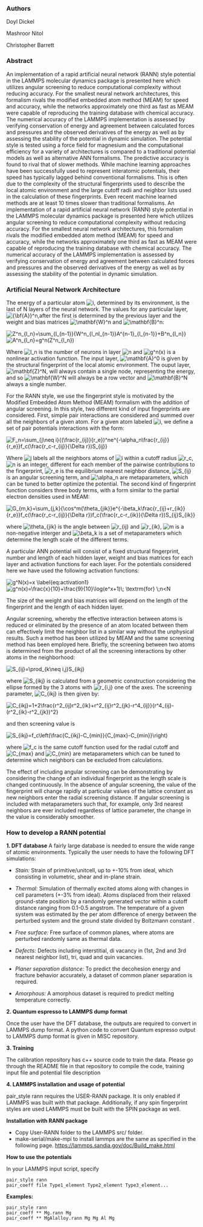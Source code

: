 
### Authors
Doyl Dickel

Mashroor Nitol

Christopher Barrett

### Abstract
An implementation of a rapid artificial neural network (RANN) style potential in the LAMMPS molecular dynamics package is presented here which utilizes angular screening to reduce computational complexity without reducing accuracy. For the smallest neural network architectures, this formalism rivals the modified embedded atom method (MEAM) for speed and accuracy, while the networks approximately one third as fast as MEAM were capable of reproducing the training database with chemical accuracy. The numerical accuracy of the LAMMPS implementation is assessed by verifying conservation of energy and agreement between calculated forces and pressures and the observed derivatives of the energy as well as by assessing the stability of the potential in dynamic simulation. The potential style is tested using a force field for magnesium and the computational efficiency for a variety of architectures is compared to a traditional potential models as well as alternative ANN formalisms. The predictive accuracy is found to rival that of slower methods. While machine learning approaches have been successfully used to represent interatomic potentials, their speed has typically lagged behind conventional formalisms. This is often due to the complexity of the structural fingerprints used to describe the local atomic environment and the large cutoff radii and neighbor lists used in the calculation of these fingerprints. Even recent machine learned methods are at least 10 times slower than traditional formalisms. An implementation of a rapid artificial neural network (RANN) style potential in the LAMMPS molecular dynamics package is presented here which utilizes angular screening to reduce computational complexity without reducing accuracy. For the smallest neural network architectures, this formalism rivals the modified embedded atom method (MEAM) for speed and accuracy, while the networks approximately one third as fast as MEAM were capable of reproducing the training database with chemical accuracy. The numerical accuracy of the LAMMPS implementation is assessed by verifying conservation of energy and agreement between calculated forces and pressures and the observed derivatives of the energy as well as by assessing the stability of the potential in dynamic simulation. 

### Artificial Neural Network Architecture
The energy of a particular atom <img src="https://latex.codecogs.com/svg.latex?i" title="i" />, determined by its environment, is the last of N layers of the neural network. The values for any particular layer, <img src="https://latex.codecogs.com/svg.latex?{\bf{A}}^n" title="{\bf{A}}^n" />,after the first is determined by the previous layer and the weight and bias matrices <img src="https://latex.codecogs.com/svg.latex?\mathbf{W}^n" title="\mathbf{W}^n" /> and <img src="https://latex.codecogs.com/gif.latex?\mathbf{B}^n" title="\mathbf{B}^n" />:

<img src="https://latex.codecogs.com/svg.latex?Z^n_{l_n}=\sum_{l_{n-1}}{W^n_{l_nl_{n-1}}A^{n-1}_{l_{n-1}}&plus;B^n_{l_n}}" title="Z^n_{l_n}=\sum_{l_{n-1}}{W^n_{l_nl_{n-1}}A^{n-1}_{l_{n-1}}+B^n_{l_n}}" />

<img src="https://latex.codecogs.com/svg.latex?A^n_{l_n}=g^n(Z^n_{l_n})" title="A^n_{l_n}=g^n(Z^n_{l_n})" />

Where <img src="https://latex.codecogs.com/svg.latex?l_n" title="l_n" /> is the number of neurons in layer <img src="https://latex.codecogs.com/svg.latex?n" title="n" /> and <img src="https://latex.codecogs.com/svg.latex?g^n(x)" title="g^n(x)" /> is a nonlinear activation function. The input layer, <img src="https://latex.codecogs.com/svg.latex?\mathbf{A}^0" title="\mathbf{A}^0" /> is given by the structural fingerprint of the local atomic environment. The ouput layer, <img src="https://latex.codecogs.com/svg.latex?\mathbf{Z}^N" title="\mathbf{Z}^N" />, will always contain a single node, representing the energy, and so <img src="https://latex.codecogs.com/svg.latex?\mathbf{W}^N" title="\mathbf{W}^N" /> will always be a row vector and <img src="https://latex.codecogs.com/svg.latex?\mathbf{B}^N" title="\mathbf{B}^N" /> always a single number.

For the RANN style, we use the fingerprint style is motivated by the Modified Embedded Atom Method (MEAM) formalism with the addition of angular screening. In this style, two different kind of input fingerprints are considered. First, simple pair interactions are considered and summed over all the neighbors of a given atom. For a given atom labeled <img src="https://latex.codecogs.com/svg.latex?i" title="i" />, we define a set of pair potentials interactions with the form:

<img src="https://latex.codecogs.com/svg.latex?F_n=\sum_{j\neq&space;i}{(\frac{r_{ij}}{r_e})^ne^{-\alpha_n\frac{r_{ij}}{r_e}}f_c(\frac{r_c-r_{ij}}{\Delta&space;r})S_{ij}}" title="F_n=\sum_{j\neq i}{(\frac{r_{ij}}{r_e})^ne^{-\alpha_n\frac{r_{ij}}{r_e}}f_c(\frac{r_c-r_{ij}}{\Delta r})S_{ij}}" />

Where <img src="https://latex.codecogs.com/svg.latex?j" title="j" /> labels all the neighbors atoms of <img src="https://latex.codecogs.com/svg.latex?i" title="i" /> within a cutoff radius <img src="https://latex.codecogs.com/svg.latex?r_c" title="r_c" />, <img src="https://latex.codecogs.com/svg.latex?n" title="n" /> is an integer, different for each member of the pairwise contributions to the fingerprint, <img src="https://latex.codecogs.com/svg.latex?r_e" title="r_e" /> is the equilibrium nearest neighbor distance, <img src="https://latex.codecogs.com/svg.latex?S_{ij}" title="S_{ij}" /> is an angular screening term, and <img src="https://latex.codecogs.com/svg.latex?\alpha_n" title="\alpha_n" /> are metaparameters, which can be tuned to better optimize the potential. 
The second kind of fingerprint function considers three body terms, with a form similar to the partial electron densities used in MEAM:

<img src="https://latex.codecogs.com/svg.latex?G_{m,k}=\sum_{j,k}{\cos^m{\theta_{jik}}e^{-\beta_k\frac{r_{ij}&plus;r_{ik}}{r_e}}f_c(\frac{r_c-r_{ij}}{\Delta&space;r})f_c(\frac{r_c-r_{ik}}{\Delta&space;r})S_{ij}S_{ik}}" title="G_{m,k}=\sum_{j,k}{\cos^m{\theta_{jik}}e^{-\beta_k\frac{r_{ij}+r_{ik}}{r_e}}f_c(\frac{r_c-r_{ij}}{\Delta r})f_c(\frac{r_c-r_{ik}}{\Delta r})S_{ij}S_{ik}}" />

where <img src="https://latex.codecogs.com/svg.latex?\theta_{jik}" title="\theta_{jik}" /> is the angle between <img src="https://latex.codecogs.com/svg.latex?r_{ij}" title="r_{ij}" /> and <img src="https://latex.codecogs.com/svg.latex?r_{ik}" title="r_{ik}" />, <img src="https://latex.codecogs.com/svg.latex?m" title="m" /> is a non-negative interger and <img src="https://latex.codecogs.com/svg.latex?\beta_k" title="\beta_k" /> is a set of metaparameters which determine the length scale of the different terms. 

A particular ANN potential will consist of a fixed structural fingerprint, number and length of each hidden layer, weight and bias matrices for each layer and activation functions for each layer. For the potentials considered here we have used the following activation functions:

<img src="https://latex.codecogs.com/svg.latex?g^N(x)=x&space;\label{eq:activation1}" title="g^N(x)=x \label{eq:activation1}" />

<img src="https://latex.codecogs.com/svg.latex?g^n(x)=\frac{x}{10}&plus;\frac{9}{10}\log(e^x&plus;1)\;&space;\textrm{for}&space;\;n<N" title="g^n(x)=\frac{x}{10}+\frac{9}{10}\log(e^x+1)\; \textrm{for} \;n<N" />

The size of the weight and bias matrices will depend on the length of the fingerprint and the length of each hidden layer.

Angular screening, whereby the effective interaction between atoms is reduced or eliminated by the presence of an atom located between them can effectively limit the neighbor list in a similar way without the unphysical results. Such a method has been utilized by MEAM and the same screening method has been employed here. Briefly, the screening between two atoms is determined from the product of all the screening interactions by other atoms in the neighborhood:

<img src="https://latex.codecogs.com/svg.latex?S_{ij}=\prod_{k\neq&space;i,j}S_{ikj}" title="S_{ij}=\prod_{k\neq i,j}S_{ikj}" />

where <img src="https://latex.codecogs.com/svg.latex?S_{ikj}" title="S_{ikj}" /> is calculated from a geometric construction considering the ellipse formed by the 3 atoms with <img src="https://latex.codecogs.com/svg.latex?r_{i,j}" title="r_{i,j}" /> one of the axes. The screening parameter, <img src="https://latex.codecogs.com/svg.latex?C_{ikj}" title="C_{ikj}" /> is then given by:

<img src="https://latex.codecogs.com/svg.latex?C_{ikj}=1&plus;2\frac{r^2_{ij}r^2_{ik}&plus;r^2_{ij}r^2_{jk}-r^4_{ij}}{r^4_{ij}-(r^2_{ik}-r^2_{jk})^2}" title="C_{ikj}=1+2\frac{r^2_{ij}r^2_{ik}+r^2_{ij}r^2_{jk}-r^4_{ij}}{r^4_{ij}-(r^2_{ik}-r^2_{jk})^2}" />

and then screening value is

<img src="https://latex.codecogs.com/svg.latex?S_{ikj}=f_c\left(\frac{C_{ikj}-C_{min}}{C_{max}-C_{min}}\right)" title="S_{ikj}=f_c\left(\frac{C_{ikj}-C_{min}}{C_{max}-C_{min}}\right)" />

where <img src="https://latex.codecogs.com/svg.latex?f_c" title="f_c" /> is the same cutoff function used for the radial cutoff and <img src="https://latex.codecogs.com/svg.latex?C_{max}" title="C_{max}" /> and <img src="https://latex.codecogs.com/svg.latex?C_{min}" title="C_{min}" /> are metaparameters which can be tuned to determine which neighbors can be excluded from calculations.

The effect of including angular screening can be demonstrating by considering the change of an individual fingerprint as the length scale is changed continuously. In the absence of angular screening, the value of the fingerprint will change rapidly at particular values of the lattice constant as new neighbors enter the radial screening distance. If angular screening is included with metaparameters such that, for example, only 3rd nearest neighbors are ever included regardless of lattice parameter, the change in the value is considerably smoother. 


### How to develop a RANN potential
**1.  DFT database**
A fairly large database is needed to ensure the wide range of atomic environments. Typically the user needs to have the following DFT simulations:

- _Stain:_ Strain of primitive/unitcell, up to +-10% from ideal, which consisting in volumetric, shear	and in-plane strain. 

- _Thermal:_ Simulation of thermally excited atoms along with changes in cell parameters (+-3% from ideal). Atoms displaced from their relaxed ground-state position by a randomly generated vector within a cutoff distance ranging from 0.1-0.5 angstrom. The temperature of a given system was estimated by the per atom difference of energy between the perturbed system and the ground state divided by Boltzmann constant . 

- _Free surface:_ Free surface of common planes, where atoms are perturbed randomly same as thermal data. 

- _Defects:_ Defects including interstitial, di vacancy in (1st, 2nd and 3rd nearest neighbor list), tri, quad and quin vacancies. 

- _Planer separation distance:_ To predict the decohesion energy and fracture behavior accurately, a dataset of common planer separation is required.

- _Amorphous:_ A amorphous dataset is required to predict melting temperature correctly. 

**2. Quantum espresso to LAMMPS dump format**

Once the user have the DFT database, the outputs are required to convert in LAMMPS dump format. A python code to convert Quantum espresso output to LAMMPS dump format is given in MISC repository.

**3. Training**

The calibration repository has c++ source code to train the data. Please go through the README file in that repository to compile the code, training input file and potential file description

**4.  LAMMPS installation and usage of potential**

pair_style rann requires the USER-RANN package. It is only enabled if LAMMPS was built with that package. Additionally, if any spin fingerprint styles are used LAMMPS must be built with the SPIN package as well.

**Installation with RANN package**

* Copy User-RANN folder to the LAMMPS src/ folder.
* make-serial/make-mpi to install lammps are the same as specified in the following page. https://lammps.sandia.gov/doc/Build_make.html

**How to use the potentials**

In your LAMMPS input script, specify 
```
pair_style rann
pair_coeff file Type1_element Type2_element Type3_element...
```
**Examples:**
```
pair_style rann
pair_coeff ** Mg.rann Mg
pair_coeff ** MgAlalloy.rann Mg Mg Al Mg
```
